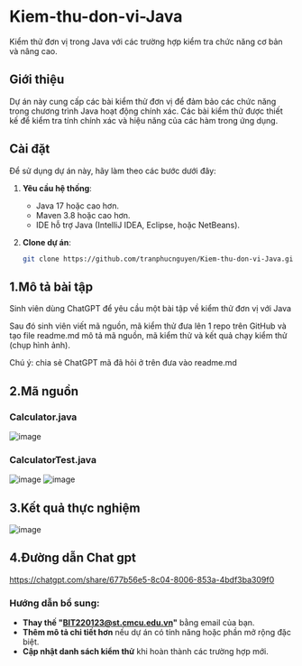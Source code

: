 # Kiem-thu-don-vi-Java
Kiểm thử đơn vị trong Java với các trường hợp kiểm tra chức năng cơ bản và nâng cao.

## Giới thiệu
Dự án này cung cấp các bài kiểm thử đơn vị để đảm bảo các chức năng trong chương trình Java hoạt động chính xác. Các bài kiểm thử được thiết kế để kiểm tra tính chính xác và hiệu năng của các hàm trong ứng dụng.

## Cài đặt
Để sử dụng dự án này, hãy làm theo các bước dưới đây:

1. **Yêu cầu hệ thống**:
   - Java 17 hoặc cao hơn.
   - Maven 3.8 hoặc cao hơn.
   - IDE hỗ trợ Java (IntelliJ IDEA, Eclipse, hoặc NetBeans).

2. **Clone dự án**:
   ```bash
   git clone https://github.com/tranphucnguyen/Kiem-thu-don-vi-Java.git


## 1.Mô tả bài tập
  Sinh viên dùng ChatGPT để yêu cầu một bài tập về kiểm thử đơn vị với Java

  Sau đó sinh viên viết mã nguồn, mã kiểm thử đưa lên 1 repo trên GitHub và tạo file readme.md mô tả mã nguồn, mã kiểm thử và kết quả chạy kiểm thử (chụp hình ảnh).
  
  Chú ý: chia sẻ ChatGPT mã đã hỏi ở trên đưa vào readme.md 

## 2.Mã nguồn
### Calculator.java
![image](https://github.com/user-attachments/assets/e611c698-5fe7-4127-b477-1259ccf18945)

### CalculatorTest.java
![image](https://github.com/user-attachments/assets/935eecb9-5644-49d7-85b3-d7ef636c22a7)
![image](https://github.com/user-attachments/assets/ac95a5de-68df-442d-ae56-467232671701)

## 3.Kết quả thực nghiệm
![image](https://github.com/user-attachments/assets/6ea27b76-a2de-46df-9d03-39e9fc957ebd)
## 4.Đường dẫn Chat gpt
https://chatgpt.com/share/677b56e5-8c04-8006-853a-4bdf3ba309f0
### Hướng dẫn bổ sung:
- **Thay thế "BIT220123@st.cmcu.edu.vn"** bằng email của bạn.
- **Thêm mô tả chi tiết hơn** nếu dự án có tính năng hoặc phần mở rộng đặc biệt.
- **Cập nhật danh sách kiểm thử** khi hoàn thành các trường hợp mới. 



